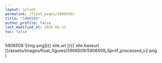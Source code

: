 ```yaml
---
layout: splash
permalink: /float_pages/5906509/
title: "5906509"
author_profile: false
last_modified_at: 2025-06-13
toc: false
---
```

 
5906509
![img-png]({{ site.url }}{{ site.baseurl }}/assets/images/float_figures/5906509/5906509_Sprof_processed_v2.png)